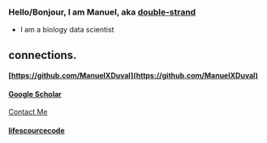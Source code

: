### Hello/Bonjour, I am Manuel, aka [double-strand](https://double-strand.github.io/)
- I am a biology data scientist

## connections. 
#### [https://github.com/ManuelXDuval](https://github.com/ManuelXDuval)

#### [Google Scholar](https://scholar.google.com/citations?hl=en&user=OvyFknUAAAAJ&view_op=list_works&sortby=pubdate)

[Contact Me](mailto:manuelxduval@double-strand.com)

#### [lifescourcecode](https://lifesourcecode.wordpress.com/the-error-term/)

